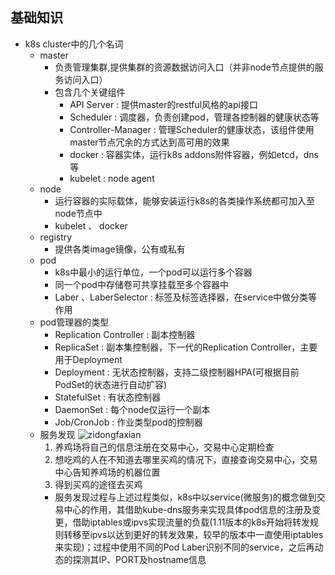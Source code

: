 ## 基础知识
* k8s cluster中的几个名词
  * master
    * 负责管理集群,提供集群的资源数据访问入口（并非node节点提供的服务访问入口）
    * 包含几个关键组件
      * API Server : 提供master的restful风格的api接口
      * Scheduler : 调度器，负责创建pod，管理各控制器的健康状态等
      * Controller-Manager : 管理Scheduler的健康状态，该组件使用master节点冗余的方式达到高可用的效果
      * docker : 容器实体，运行k8s addons附件容器，例如etcd，dns等
      * kubelet : node agent
  * node
    * 运行容器的实际载体，能够安装运行k8s的各类操作系统都可加入至node节点中
    * kubelet 、 docker
  * registry
    * 提供各类image镜像，公有或私有
  * pod
    * k8s中最小的运行单位，一个pod可以运行多个容器
    * 同一个pod中存储卷可共享挂载至多个容器中
    * Laber 、LaberSelector : 标签及标签选择器，在service中做分类等作用
  * pod管理器的类型
    * Replication Controller : 副本控制器
    * ReplicaSet : 副本集控制器，下一代的Replication Controller，主要用于Deployment
    * Deployment : 无状态控制器，支持二级控制器HPA(可根据目前PodSet的状态进行自动扩容)
    * StatefulSet : 有状态控制器
    * DaemonSet : 每个node仅运行一个副本
    * Job/CronJob : 作业类型pod的控制器
  * 服务发现
  ![zidongfaxian](http://www.8i88.cn/static/zidongfaxian.png)
    1. 养鸡场将自己的信息注册在交易中心，交易中心定期检查
    2. 想吃鸡的人在不知道去哪里买鸡的情况下，直接查询交易中心，交易中心告知养鸡场的机器位置
    3. 得到买鸡的途径去买鸡
    * 服务发现过程与上述过程类似，k8s中以service(微服务)的概念做到交易中心的作用，其借助kube-dns服务来实现具体pod信息的注册及变更，借助iptables或ipvs实现流量的负载(1.11版本的k8s开始将转发规则转移至ipvs以达到更好的转发效果，较早的版本中一直使用iptables来实现)；过程中使用不同的Pod Laber识别不同的service，之后再动态的探测其IP、PORT及hostname信息
